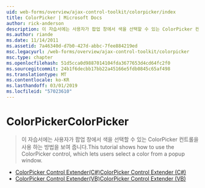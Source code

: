 ```yaml
---
uid: web-forms/overview/ajax-control-toolkit/colorpicker/index
title: ColorPicker | Microsoft Docs
author: rick-anderson
description: 이 자습서에는 사용자가 팝업 창에서 색을 선택할 수 있는 ColorPicker 컨트롤을 사용 하는 방법을 보여 줍니다.
ms.author: riande
ms.date: 11/14/2011
ms.assetid: 7a46340d-d7b0-427d-abbc-7fee884219ed
msc.legacyurl: /web-forms/overview/ajax-control-toolkit/colorpicker
msc.type: chapter
ms.openlocfilehash: 51d5cca0d9887014104fda3677653d4cd64fc2f0
ms.sourcegitcommit: 24b1f6decbb17bb22a45166e5fdb0845c65af498
ms.translationtype: MT
ms.contentlocale: ko-KR
ms.lasthandoff: 03/01/2019
ms.locfileid: "57023610"
---
```

<a name="colorpicker"></a><span data-ttu-id="74ed0-103">ColorPicker</span><span class="sxs-lookup"><span data-stu-id="74ed0-103">ColorPicker</span></span>
====================
> <span data-ttu-id="74ed0-104">이 자습서에는 사용자가 팝업 창에서 색을 선택할 수 있는 ColorPicker 컨트롤을 사용 하는 방법을 보여 줍니다.</span><span class="sxs-lookup"><span data-stu-id="74ed0-104">This tutorial shows how to use the ColorPicker control, which lets users select a color from a popup window.</span></span>


- [<span data-ttu-id="74ed0-105">ColorPicker Control Extender(C#)</span><span class="sxs-lookup"><span data-stu-id="74ed0-105">ColorPicker Control Extender (C#)</span></span>](using-the-colorpicker-control-extender-cs.md)
- [<span data-ttu-id="74ed0-106">ColorPicker Control Extender(VB)</span><span class="sxs-lookup"><span data-stu-id="74ed0-106">ColorPicker Control Extender (VB)</span></span>](using-the-colorpicker-control-extender-vb.md)
